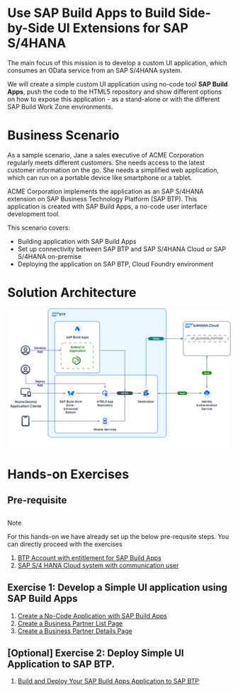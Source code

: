 # Use SAP Build Apps to Build Side-by-Side UI Extensions for SAP S/4HANA

The main focus of this mission is to develop a custom UI application, which consumes an OData service from an SAP S/4HANA system.

We will create a simple custom UI application using no-code tool **SAP Build Apps**, push the code to the HTML5 repository and show different options on how to expose this application - as a stand-alone or with the different SAP Build Work Zone environments.


# Business Scenario

As a sample scenario, Jane a sales executive of ACME Corporation regularly meets different customers. She needs access to the latest customer information on the go. She needs a simplified web application, which can run on a portable device like smartphone or a tablet.

ACME Corporation implements the application as an SAP S/4HANA extension on SAP Business Technology Platform (SAP BTP). This application is created with SAP Build Apps, a no-code user interface development tool.

This scenario covers:

* Building application with SAP Build Apps
* Set up connectivity between SAP BTP and SAP S/4HANA Cloud or SAP S/4HANA on-premise
* Deploying the application on SAP BTP, Cloud Foundry environment

# Solution Architecture


 ![Solution Architecture](./discover/images/Keep_the_Core_clean_SD.drawio.png)

# Hands-on Exercises

## Pre-requisite
## 

> [!Note]
> For this hands-on we have already set up the below pre-requsite steps. You can directly proceed with  the exercises

  1.  [BTP Account with entitlement for SAP Build Apps](../workshops/clean-core-extensibility-cap/setup/setup-build-apps-&-process-automation.md#setup-sap-build-apps-in-sap-btp-using-booster)
  2. [SAP S/4 HANA Cloud system with communication user](../workshops/clean-core-extensibility-cap/setup/s4hana-cloud-config.md)
    
##  Exercise 1: Develop a Simple UI application using SAP Build Apps
  1. [Create a No-Code Application with SAP Build Apps](./create-application/develop/README.md)
  2. [Create a Business Partner List Page](./create-application/develop/ListPage/README.md)
  3. [Create a Business Partner Details Page](./create-application/develop/DetailsPage/README.md)

##  [Optional] Exercise 2: Deploy Simple UI Application to SAP BTP.
  1. [Build and Deploy Your SAP Build Apps Application to SAP BTP](./create-application/deploy/README.md)

